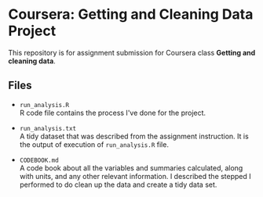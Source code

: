 # Coursera: Getting and Cleaning Data Project

This repository is for assignment submission for Coursera class <b>Getting and cleaning data</b>.

## Files
- `run_analysis.R`<br>
R code file contains the process I've done for the project.

- `run_analysis.txt`<br>
A tidy dataset that was described from the assignment instruction. It is the output of execution of `run_analysis.R` file.

- `CODEBOOK.md`<br>
A code book about all the variables and summaries calculated, along with units, and any other relevant information. I described the stepped I performed to do clean up the data and create a tidy data set.